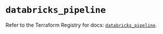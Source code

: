 # `databricks_pipeline`

Refer to the Terraform Registry for docs: [`databricks_pipeline`](https://registry.terraform.io/providers/databricks/databricks/1.77.0/docs/resources/pipeline).
